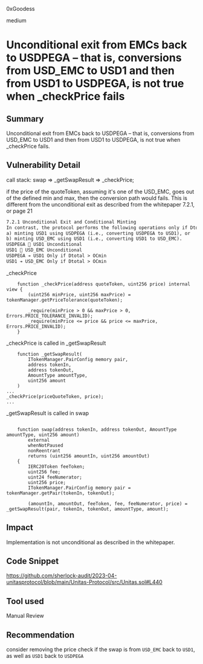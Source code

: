 0xGoodess

medium

# Unconditional exit from EMCs back to USDPEGA – that is, conversions from USD_EMC to USD1 and then from USD1 to USDPEGA, is not true when _checkPrice fails

## Summary
Unconditional exit from EMCs back to USDPEGA – that is, conversions from USD_EMC to USD1 and then from USD1 to USDPEGA, is not true when _checkPrice fails.

## Vulnerability Detail

call stack:
swap => _getSwapResult => _checkPrice;

if the price of the quoteToken, assuming it's one of the USD_EMC, goes out of the defined min and max, then the conversion path would fails. This is different from the unconditional exit as described from the whitepaper 7.2.1, or page 21
```md
7.2.1 Unconditional Exit and Conditional Minting
In contrast, the protocol performs the following operations only if Dtotal > OCmin :
a) minting USD1 using USDPEGA (i.e., converting USDPEGA to USD1), or
b) minting USD_EMC using USD1 (i.e., converting USD1 to USD_EMC).
USDPEGA  USD1 Unconditional
USD1  USD_EMC Unconditional
USDPEGA ➔ USD1 Only if Dtotal > OCmin
USD1 ➔ USD_EMC Only if Dtotal > OCmin
```

_checkPrice
```solidity
    function _checkPrice(address quoteToken, uint256 price) internal view {
        (uint256 minPrice, uint256 maxPrice) = tokenManager.getPriceTolerance(quoteToken);

        _require(minPrice > 0 && maxPrice > 0, Errors.PRICE_TOLERANCE_INVALID);
        _require(minPrice <= price && price <= maxPrice, Errors.PRICE_INVALID);
    }

```

_checkPrice is called in _getSwapResult
```solidity
    function _getSwapResult(
        ITokenManager.PairConfig memory pair,
        address tokenIn,
        address tokenOut,
        AmountType amountType,
        uint256 amount
    )
...
_checkPrice(priceQuoteToken, price);
...
```

_getSwapResult is called in swap
```solidity

    function swap(address tokenIn, address tokenOut, AmountType amountType, uint256 amount)
        external
        whenNotPaused
        nonReentrant
        returns (uint256 amountIn, uint256 amountOut)
    {
        IERC20Token feeToken;
        uint256 fee;
        uint24 feeNumerator;
        uint256 price;
        ITokenManager.PairConfig memory pair = tokenManager.getPair(tokenIn, tokenOut);

        (amountIn, amountOut, feeToken, fee, feeNumerator, price) = _getSwapResult(pair, tokenIn, tokenOut, amountType, amount);

```

## Impact
Implementation is not unconditional as described in the whitepaper.


## Code Snippet
https://github.com/sherlock-audit/2023-04-unitasprotocol/blob/main/Unitas-Protocol/src/Unitas.sol#L440

## Tool used

Manual Review

## Recommendation
consider removing the price check if the swap is from `USD_EMC` back to `USD1`, as well as `USD1` back to `USDPEGA`